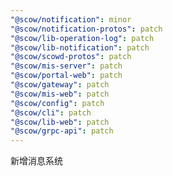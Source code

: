 ```yaml
---
"@scow/notification": minor
"@scow/notification-protos": patch
"@scow/lib-operation-log": patch
"@scow/lib-notification": patch
"@scow/scowd-protos": patch
"@scow/mis-server": patch
"@scow/portal-web": patch
"@scow/gateway": patch
"@scow/mis-web": patch
"@scow/config": patch
"@scow/cli": patch
"@scow/lib-web": patch
"@scow/grpc-api": patch
---
```


新增消息系统
